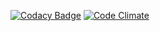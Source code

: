 [![Codacy
Badge](https://www.codacy.com/project/badge/fee09c9561ef44448766ff4afcf96bfa)](https://www.codacy.com/app/woshilapin/github-health)
[![Code
Climate](https://codeclimate.com/github/woshilapin/github-health/badges/gpa.svg)](https://codeclimate.com/github/woshilapin/github-health)

